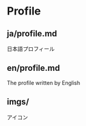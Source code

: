 # Profile

## ja/profile.md

日本語プロフィール

## en/profile.md

The profile written by English

## imgs/
アイコン
